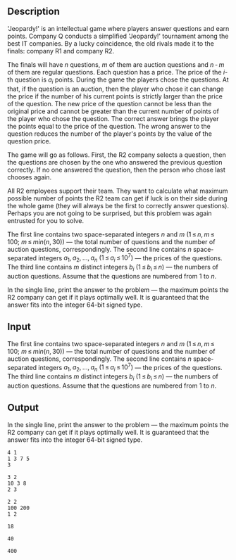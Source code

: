 ## Description

<div><p>'Jeopardy!' is an intellectual game where players answer questions and earn points. Company Q conducts a simplified 'Jeopardy!' tournament among the best IT companies. By a lucky coincidence, the old rivals made it to the finals: company R1 and company R2. </p><p>The finals will have <span class="tex-span"><i>n</i></span> questions, <span class="tex-span"><i>m</i></span> of them are auction questions and <span class="tex-span"><i>n</i> - <i>m</i></span> of them are regular questions. Each question has a price. The price of the <span class="tex-span"><i>i</i></span>-th question is <span class="tex-span"><i>a</i><sub class="lower-index"><i>i</i></sub></span> points. During the game the players chose the questions. At that, if the question is an auction, then the player who chose it can change the price if the number of his current points is strictly larger than the price of the question. The new price of the question cannot be less than the original price and cannot be greater than the current number of points of the player who chose the question. The correct answer brings the player the points equal to the price of the question. The wrong answer to the question reduces the number of the player's points by the value of the question price.</p><p>The game will go as follows. First, the R2 company selects a question, then the questions are chosen by the one who answered the previous question correctly. If no one answered the question, then the person who chose last chooses again.</p><p>All R2 employees support their team. They want to calculate what maximum possible number of points the R2 team can get if luck is on their side during the whole game (they will always be the first to correctly answer questions). Perhaps you are not going to be surprised, but this problem was again entrusted for you to solve.</p></div><div class="input-specification"><p>The first line contains two space-separated integers <span class="tex-span"><i>n</i></span> and <span class="tex-span"><i>m</i></span> <span class="tex-span">(1 ≤ <i>n</i>, <i>m</i> ≤ 100;&nbsp;<i>m</i> ≤ <i>min</i>(<i>n</i>, 30))</span> — the total number of questions and the number of auction questions, correspondingly. The second line contains <span class="tex-span"><i>n</i></span> space-separated integers <span class="tex-span"><i>a</i><sub class="lower-index">1</sub>, <i>a</i><sub class="lower-index">2</sub>, ..., <i>a</i><sub class="lower-index"><i>n</i></sub></span> <span class="tex-span">(1 ≤ <i>a</i><sub class="lower-index"><i>i</i></sub> ≤ 10<sup class="upper-index">7</sup>)</span> — the prices of the questions. The third line contains <span class="tex-span"><i>m</i></span> distinct integers <span class="tex-span"><i>b</i><sub class="lower-index"><i>i</i></sub></span> <span class="tex-span">(1 ≤ <i>b</i><sub class="lower-index"><i>i</i></sub> ≤ <i>n</i>)</span> — the numbers of auction questions. Assume that the questions are numbered from <span class="tex-span">1</span> to <span class="tex-span"><i>n</i></span>.</p></div><div class="output-specification"><p>In the single line, print the answer to the problem — the maximum points the R2 company can get if it plays optimally well. It is guaranteed that the answer fits into the integer 64-bit signed type.</p></div>

## Input

<p>The first line contains two space-separated integers <span class="tex-span"><i>n</i></span> and <span class="tex-span"><i>m</i></span> <span class="tex-span">(1 ≤ <i>n</i>, <i>m</i> ≤ 100;&nbsp;<i>m</i> ≤ <i>min</i>(<i>n</i>, 30))</span> — the total number of questions and the number of auction questions, correspondingly. The second line contains <span class="tex-span"><i>n</i></span> space-separated integers <span class="tex-span"><i>a</i><sub class="lower-index">1</sub>, <i>a</i><sub class="lower-index">2</sub>, ..., <i>a</i><sub class="lower-index"><i>n</i></sub></span> <span class="tex-span">(1 ≤ <i>a</i><sub class="lower-index"><i>i</i></sub> ≤ 10<sup class="upper-index">7</sup>)</span> — the prices of the questions. The third line contains <span class="tex-span"><i>m</i></span> distinct integers <span class="tex-span"><i>b</i><sub class="lower-index"><i>i</i></sub></span> <span class="tex-span">(1 ≤ <i>b</i><sub class="lower-index"><i>i</i></sub> ≤ <i>n</i>)</span> — the numbers of auction questions. Assume that the questions are numbered from <span class="tex-span">1</span> to <span class="tex-span"><i>n</i></span>.</p>

## Output

<p>In the single line, print the answer to the problem — the maximum points the R2 company can get if it plays optimally well. It is guaranteed that the answer fits into the integer 64-bit signed type.</p>





```input1
4 1
1 3 7 5
3

```




```input2
3 2
10 3 8
2 3

```




```input3
2 2
100 200
1 2

```




```output1
18

```




```output2
40

```




```output3
400

```


